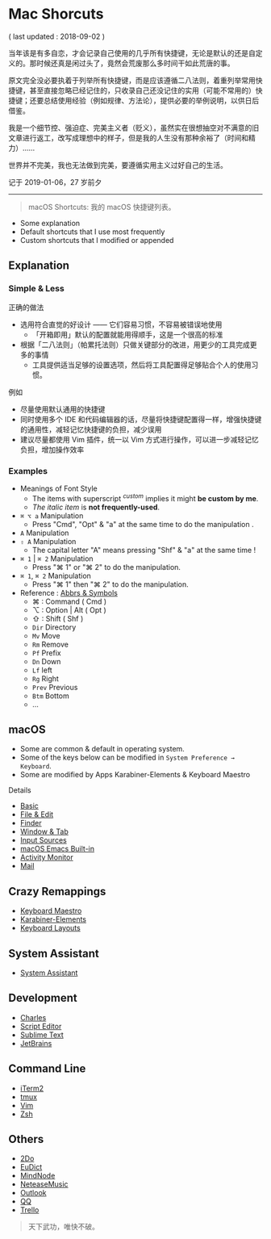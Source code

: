 # Mac Shorcuts

( last updated : 2018-09-02 )

当年该是有多自恋，才会记录自己使用的几乎所有快捷键，无论是默认的还是自定义的。那时候还真是闲过头了，竟然会荒废那么多时间干如此荒唐的事。

原文完全没必要执着于列举所有快捷键，而是应该遵循二八法则，着重列举常用快捷键，甚至直接忽略已经记住的，只收录自己还没记住的实用（可能不常用的）快捷键；还要总结使用经验（例如规律、方法论），提供必要的举例说明，以供日后借鉴。

我是一个细节控、强迫症、完美主义者（贬义），虽然实在很想抽空对不满意的旧文章进行返工，改写成理想中的样子，但是我的人生没有那种余裕了（时间和精力）……

世界并不完美，我也无法做到完美，要遵循实用主义过好自己的生活。

记于 2019-01-06，27 岁前夕

---

> macOS Shortcuts: 我的 macOS 快捷键列表。

- Some explanation
- Default shortcuts that I use most frequently
- Custom shortcuts that I modified or appended

## Explanation

### Simple & Less

正确的做法

- 选用符合直觉的好设计 —— 它们容易习惯，不容易被错误地使用
    - 「开箱即用」默认的配置就能用得顺手，这是一个很高的标准
- 根据「二八法则」（帕累托法则）只做关键部分的改进，用更少的工具完成更多的事情
    - 工具提供适当足够的设置选项，然后将工具配置得足够贴合个人的使用习惯。

例如

- 尽量使用默认通用的快捷键
- 同时使用多个 IDE 和代码编辑器的话，尽量将快捷键配置得一样，增强快捷键的通用性，减轻记忆快捷键的负担，减少误用
- 建议尽量都使用 Vim 插件，统一以 Vim 方式进行操作，可以进一步减轻记忆负担，增加操作效率

### Examples

- Meanings of Font Style
    - The items with superscript <sup>_custom_</sup> implies it might **be custom by me**.
    - _The italic item_ is **not frequently-used**.
- `⌘ ⌥ a` Manipulation
    - Press "Cmd", "Opt" & "a" at the same time to do the manipulation .
- `A` Manipulation
- `⇧ A` Manipulation
    - The capital letter "A" means pressing "Shf" & "a" at the same time !
- `⌘ 1` | `⌘ 2` Manipulation
    - Press "⌘ 1" or "⌘ 2" to do the manipulation.
- `⌘ 1`, `⌘ 2` Manipulation
    - Press "⌘ 1" then "⌘ 2" to do the manipulation.
- Reference : [Abbrs & Symbols](snips/abbrs.md)
    - ⌘ : Command ( Cmd )
    - ⌥ : Option | Alt ( Opt )
    - ⇧ : Shift ( Shf )
    - `Dir` Directory
    - `Mv` Move
    - `Rm` Remove
    - `Pf` Prefix
    - `Dn` Down
    - `Lf` left
    - `Rg` Right
    - `Prev` Previous
    - `Btm` Bottom
    - …

## macOS

- Some are common & default in operating system.
- Some of the keys below can be modified in `System Preference → Keyboard`.
- Some are modified by Apps Karabiner-Elements & Keyboard Maestro

Details

- [Basic](/mac/shortcuts/macos-basic.md)
- [File & Edit](/mac/shortcuts/file-n-edit.md)
- [Finder](/mac/shortcuts/finder.md)
- [Window & Tab](/mac/shortcuts/window-n-tab.md)
- [Input Sources](/mac/shortcuts/input-sources.md)
- [macOS Emacs Built-in](/mac/shortcuts/macos-emacs-builtin.md)
- [Activity Monitor](/mac/shortcuts/activity-monitor.md)
- [Mail](/mac/shortcuts/mail.md)

## Crazy Remappings

- [Keyboard Maestro](/mac/shortcuts/keyboard-maestro.md)
- [Karabiner-Elements](/mac/shortcuts/karabiner-elements.md)
- [Keyboard Layouts](/mac/shortcuts/keyboard-layouts.md)

## System Assistant

- [System Assistant](/mac/shortcuts/system-assistant.md)

## Development

- [Charles](/mac/shortcuts/charles.md)
- [Script Editor](/mac/shortcuts/script-editor.md)
- [Sublime Text](/mac/shortcuts/sublime-text.md)
- [JetBrains](/mac/shortcuts/jetbrains.md)

## Command Line

- [iTerm2](/mac/shortcuts/iterm2.md)
- [tmux](/cmd/t/tmux.md)
- [Vim](/cmd/v/vim.md)
- [Zsh](/cmd/z/zsh.md)

## Others

- [2Do](/mac/shortcuts/2do.md)
- [EuDict](/mac/shortcuts/eu-dict.md)
- [MindNode](/mac/shortcuts/mindnode.md)
- [NeteaseMusic](/mac/shortcuts/netease-music.md)
- [Outlook](/mac/shortcuts/outlook.md)
- [QQ](/mac/shortcuts/qq.md)
- [Trello](/mac/shortcuts/qq.md)

> 天下武功，唯快不破。
